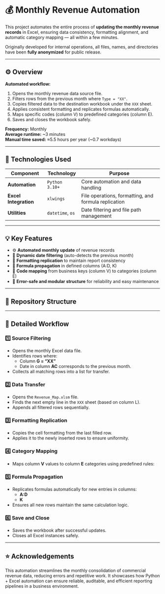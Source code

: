 # 💰 Monthly Revenue Automation

This project automates the entire process of **updating the monthly revenue records** in Excel, ensuring data consistency, formatting alignment, and automatic category mapping — all within a few minutes.

Originally developed for internal operations, all files, names, and directories have been **fully anonymized** for public release.

---

## ⚙️ Overview

**Automated workflow:**
1. Opens the monthly revenue data source file.  
2. Filters rows from the previous month where `Type = "XX"`.  
3. Copies filtered data to the destination workbook under the `XXX` sheet.  
4. Applies consistent formatting and replicates formulas automatically.  
5. Maps specific codes (column V) to predefined categories (column E).  
6. Saves and closes the workbook safely.  

**Frequency:** Monthly  
**Average runtime:** ~3 minutes  
**Manual time saved:** ≈5.5 hours per year (~0.7 workdays)

---

## 🧩 Technologies Used

| Component | Technology | Purpose |
|------------|-------------|----------|
| **Automation** | `Python 3.10+` | Core automation and data handling |
| **Excel Integration** | `xlwings` | File operations, formatting, and formula replication |
| **Utilities** | `datetime`, `os` | Date filtering and file path management |

---

## 💡 Key Features

- ⚙️ **Automated monthly update** of revenue records  
- 🧾 **Dynamic date filtering** (auto-detects the previous month)  
- 🎨 **Formatting replication** to maintain report consistency  
- 🧮 **Formula propagation** in defined columns (A:D, K)  
- 🧭 **Code mapping** from business keys (column V) to categories (column E)  
- 🧱 **Error-safe and modular structure** for reliability and easy maintenance  

---

## 📂 Repository Structure


---

## 🔄 Detailed Workflow

### 1️⃣ Source Filtering
- Opens the monthly Excel data file.
- Identifies rows where:
  - Column **G = “XX”**  
  - Date in column **AC** corresponds to the previous month.
- Collects all matching rows into a list for transfer.

### 2️⃣ Data Transfer
- Opens the `Revenue_Map.xlsm` file.
- Finds the next empty line in the `XXX` sheet (based on column L).
- Appends all filtered rows sequentially.

### 3️⃣ Formatting Replication
- Copies the cell formatting from the last filled row.  
- Applies it to the newly inserted rows to ensure uniformity.

### 4️⃣ Category Mapping
- Maps column **V** values to column **E** categories using predefined rules:

### 5️⃣ Formula Propagation
- Replicates formulas automatically for new entries in columns:
  - **A:D**
  - **K**
- Ensures all new rows maintain the same calculation logic.

### 6️⃣ Save and Close
- Saves the workbook after successful updates.
- Closes all Excel instances safely.
  
---

## ⭐ Acknowledgements

This automation streamlines the monthly consolidation of commercial revenue data, reducing errors and repetitive work.
It showcases how Python + Excel automation can ensure reliable, auditable, and efficient reporting pipelines in a business environment.
